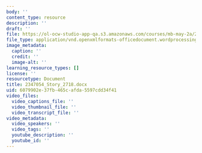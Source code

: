 ```yaml
---
body: ''
content_type: resource
description: ''
draft: ''
file: https://ol-ocw-studio-app-qa.s3.amazonaws.com/courses/mb-may-2a/2347054_story_2718.docx
file_type: application/vnd.openxmlformats-officedocument.wordprocessingml.document
image_metadata:
  caption: ''
  credit: ''
  image-alt: ''
learning_resource_types: []
license: ''
resourcetype: Document
title: 2347054_Story_2718.docx
uid: 6079902e-37fb-465c-afda-5597cdd34f41
video_files:
  video_captions_file: ''
  video_thumbnail_file: ''
  video_transcript_file: ''
video_metadata:
  video_speakers: ''
  video_tags: ''
  youtube_description: ''
  youtube_id: ''
---
```

